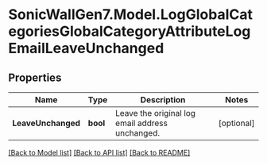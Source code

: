 # SonicWallGen7.Model.LogGlobalCategoriesGlobalCategoryAttributeLogEmailLeaveUnchanged

## Properties

Name | Type | Description | Notes
------------ | ------------- | ------------- | -------------
**LeaveUnchanged** | **bool** | Leave the original log email address unchanged. | [optional] 

[[Back to Model list]](../README.md#documentation-for-models) [[Back to API list]](../README.md#documentation-for-api-endpoints) [[Back to README]](../README.md)

